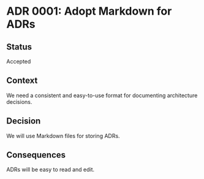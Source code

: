 
# ADR 0001: Adopt Markdown for ADRs

## Status

Accepted

## Context

We need a consistent and easy-to-use format for documenting architecture decisions.

## Decision

We will use Markdown files for storing ADRs.

## Consequences

ADRs will be easy to read and edit.
